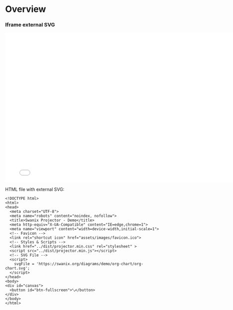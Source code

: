 # Overview

### Iframe external SVG

<iframe allowfullscreen frameborder="0" style="width:780px; height:480px" src="./demo/"></iframe>

HTML file with external SVG:

```
<!DOCTYPE html>
<html>
<head>
  <meta charset="UTF-8">
  <meta name="robots" content="noindex, nofollow">
  <title>Swanix Projector - Demo</title>
  <meta http-equiv="X-UA-Compatible" content="IE=edge,chrome=1">
  <meta name="viewport" content="width=device-width,initial-scale=1">
  <!-- Favicon -->
  <link rel="shortcut icon" href="assets/images/favicon.ico">
  <!-- Styles & Scripts -->
  <link href="../dist/projector.min.css" rel="stylesheet" >
  <script src="../dist/projector.min.js"></script>
  <!-- SVG File -->
  <script>
    svgFile = 'https://swanix.org/diagrams/demo/org-chart/org-chart.svg';
  </script>
</head>
<body>
<div id="canvas">
  <button id="btn-fullscreen">⤡</button>
</div>
</body>
</html>
```